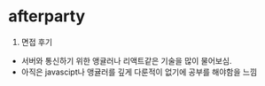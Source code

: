 # afterparty

1. 면접 후기 
- 서버와 통신하기 위한 앵귤러나 리액트같은 기술을 많이 물어보심.
- 아직은 javascipt나 앵귤러를 깊게 다룬적이 없기에 공부를 해야함을 느낌
